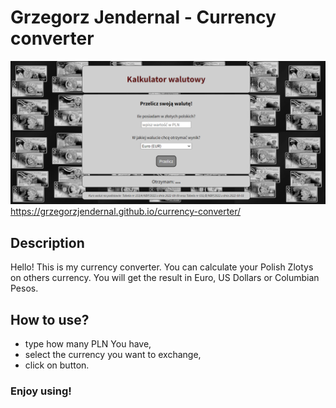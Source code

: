# Grzegorz Jendernal - Currency converter
![Site screen](https://raw.githubusercontent.com/GrzegorzJendernal/currency-converter/main/images/currencyCalc.png)
https://grzegorzjendernal.github.io/currency-converter/
## Description
Hello! This is my currency converter. You can calculate your Polish Zlotys on others currency. You will get the result in Euro, US Dollars or Columbian Pesos.
## How to use?
- type how many PLN You have,
- select the currency you want to exchange,
- click on button.
### Enjoy using!
